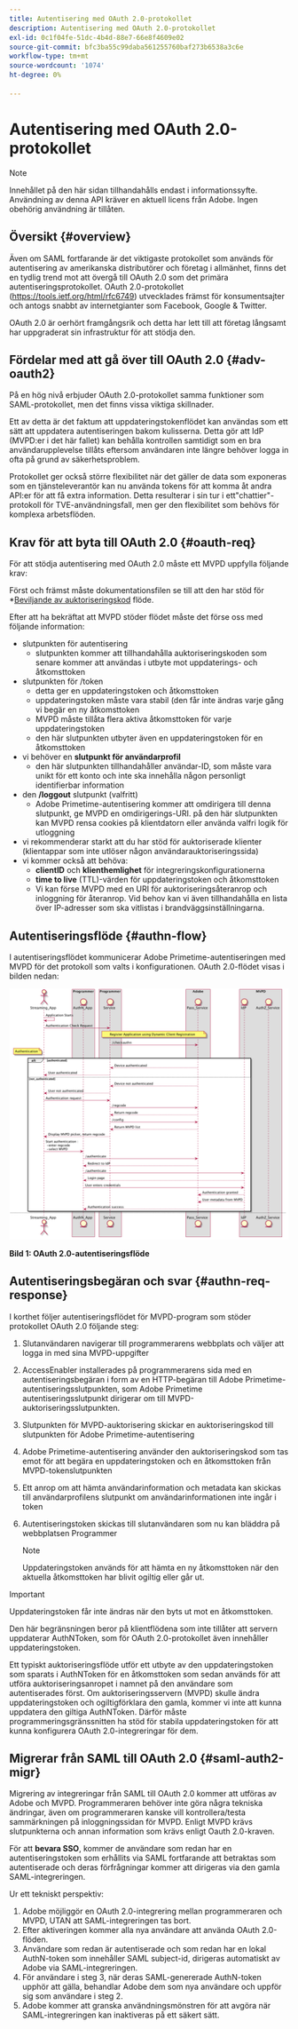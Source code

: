 ```yaml
---
title: Autentisering med OAuth 2.0-protokollet
description: Autentisering med OAuth 2.0-protokollet
exl-id: 0c1f04fe-51dc-4b4d-88e7-66e8f4609e02
source-git-commit: bfc3ba55c99daba561255760baf273b6538a3c6e
workflow-type: tm+mt
source-wordcount: '1074'
ht-degree: 0%

---
```


# Autentisering med OAuth 2.0-protokollet

>[!NOTE]
>
>Innehållet på den här sidan tillhandahålls endast i informationssyfte. Användning av denna API kräver en aktuell licens från Adobe. Ingen obehörig användning är tillåten.

## Översikt {#overview}

Även om SAML fortfarande är det viktigaste protokollet som används för autentisering av amerikanska distributörer och företag i allmänhet, finns det en tydlig trend mot att övergå till OAuth 2.0 som det primära autentiseringsprotokollet. OAuth 2.0-protokollet (https://tools.ietf.org/html/rfc6749) utvecklades främst för konsumentsajter och antogs snabbt av internetgianter som Facebook, Google &amp; Twitter.

OAuth 2.0 är oerhört framgångsrik och detta har lett till att företag långsamt har uppgraderat sin infrastruktur för att stödja den.



## Fördelar med att gå över till OAuth 2.0 {#adv-oauth2}

På en hög nivå erbjuder OAuth 2.0-protokollet samma funktioner som SAML-protokollet, men det finns vissa viktiga skillnader.

Ett av detta är det faktum att uppdateringstokenflödet kan användas som ett sätt att uppdatera autentiseringen bakom kulisserna. Detta gör att IdP (MVPD:er i det här fallet) kan behålla kontrollen samtidigt som en bra användarupplevelse tillåts eftersom användaren inte längre behöver logga in ofta på grund av säkerhetsproblem.

Protokollet ger också större flexibilitet när det gäller de data som exponeras som en tjänsteleverantör kan nu använda tokens för att komma åt andra API:er för att få extra information. Detta resulterar i sin tur i ett&quot;chattier&quot;-protokoll för TVE-användningsfall, men ger den flexibilitet som behövs för komplexa arbetsflöden.





## Krav för att byta till OAuth 2.0 {#oauth-req}

För att stödja autentisering med OAuth 2.0 måste ett MVPD uppfylla följande krav:

Först och främst måste dokumentationsfilen se till att den har stöd för *[Beviljande av auktoriseringskod](https://oauthlib.readthedocs.io/en/latest/oauth2/grants/authcode.html) flöde.

Efter att ha bekräftat att MVPD stöder flödet måste det förse oss med följande information:

* slutpunkten för autentisering
   * slutpunkten kommer att tillhandahålla auktoriseringskoden som senare kommer att användas i utbyte mot uppdaterings- och åtkomsttoken
* slutpunkten för /token
   * detta ger en uppdateringstoken och åtkomsttoken
   * uppdateringstoken måste vara stabil (den får inte ändras varje gång vi begär en ny åtkomsttoken
   * MVPD måste tillåta flera aktiva åtkomsttoken för varje uppdateringstoken
   * den här slutpunkten utbyter även en uppdateringstoken för en åtkomsttoken
* vi behöver en **slutpunkt för användarprofil**
   * den här slutpunkten tillhandahåller användar-ID, som måste vara unikt för ett konto och inte ska innehålla någon personligt identifierbar information
* den **/loggout** slutpunkt (valfritt)
   * Adobe Primetime-autentisering kommer att omdirigera till denna slutpunkt, ge MVPD en omdirigerings-URI. på den här slutpunkten kan MVPD rensa cookies på klientdatorn eller använda valfri logik för utloggning
* vi rekommenderar starkt att du har stöd för auktoriserade klienter (klientappar som inte utlöser någon användarauktoriseringssida)
* vi kommer också att behöva:
   * **clientID** och **klienthemlighet** för integreringskonfigurationerna
   * **time to live** (TTL)-värden för uppdateringstoken och åtkomsttoken
   * Vi kan förse MVPD med en URI för auktoriseringsåteranrop och inloggning för återanrop. Vid behov kan vi även tillhandahålla en lista över IP-adresser som ska vitlistas i brandväggsinställningarna.


## Autentiseringsflöde {#authn-flow}

I autentiseringsflödet kommunicerar Adobe Primetime-autentiseringen med MVPD för det protokoll som valts i konfigurationen. OAuth 2.0-flödet visas i bilden nedan:



![Diagram som visar autentiseringsflödet i Adobe-autentiseringen som kommunicerar med MVPD för det protokoll som valts i konfigurationen.](assets/authn-flow.png)

**Bild 1: OAuth 2.0-autentiseringsflöde**



## Autentiseringsbegäran och svar {#authn-req-response}

I korthet följer autentiseringsflödet för MVPD-program som stöder protokollet OAuth 2.0 följande steg:

1. Slutanvändaren navigerar till programmerarens webbplats och väljer att logga in med sina MVPD-uppgifter
1. AccessEnabler installerades på programmerarens sida med en autentiseringsbegäran i form av en HTTP-begäran till Adobe Primetime-autentiseringsslutpunkten, som Adobe Primetime autentiseringsslutpunkt dirigerar om till MVPD-auktoriseringsslutpunkten.
1. Slutpunkten för MVPD-auktorisering skickar en auktoriseringskod till slutpunkten för Adobe Primetime-autentisering
1. Adobe Primetime-autentisering använder den auktoriseringskod som tas emot för att begära en uppdateringstoken och en åtkomsttoken från MVPD-tokenslutpunkten
1. Ett anrop om att hämta användarinformation och metadata kan skickas till användarprofilens slutpunkt om användarinformationen inte ingår i token
1. Autentiseringstoken skickas till slutanvändaren som nu kan bläddra på webbplatsen Programmer

   >[!NOTE]
   >
   >Uppdateringstoken används för att hämta en ny åtkomsttoken när den aktuella åtkomsttoken har blivit ogiltig eller går ut.


>[!IMPORTANT]
>
>Uppdateringstoken får inte ändras när den byts ut mot en åtkomsttoken.

Den här begränsningen beror på klientflödena som inte tillåter att servern uppdaterar AuthNToken, som för OAuth 2.0-protokollet även innehåller uppdateringstoken.

Ett typiskt auktoriseringsflöde utför ett utbyte av den uppdateringstoken som sparats i AuthNToken för en åtkomsttoken som sedan används för att utföra auktoriseringsanropet i namnet på den användare som autentiserades först. Om auktoriseringsservern (MVPD) skulle ändra uppdateringstoken och ogiltigförklara den gamla, kommer vi inte att kunna uppdatera den giltiga AuthNToken. Därför måste programmeringsgränssnitten ha stöd för stabila uppdateringstoken för att kunna konfigurera OAuth 2.0-integreringar för dem.


## Migrerar från SAML till OAuth 2.0 {#saml-auth2-migr}

Migrering av integreringar från SAML till OAuth 2.0 kommer att utföras av Adobe och MVPD. Programmeraren behöver inte göra några tekniska ändringar, även om programmeraren kanske vill kontrollera/testa sammärkningen på inloggningssidan för MVPD. Enligt MVPD krävs slutpunkterna och annan information som krävs enligt Oauth 2.0-kraven.

För att **bevara SSO**, kommer de användare som redan har en autentiseringstoken som erhållits via SAML fortfarande att betraktas som autentiserade och deras förfrågningar kommer att dirigeras via den gamla SAML-integreringen.

Ur ett tekniskt perspektiv:

1. Adobe möjliggör en OAuth 2.0-integrering mellan programmeraren och MVPD, UTAN att SAML-integreringen tas bort.
1. Efter aktiveringen kommer alla nya användare att använda OAuth 2.0-flöden.
1. Användare som redan är autentiserade och som redan har en lokal AuthN-token som innehåller SAML subject-id, dirigeras automatiskt av Adobe via SAML-integreringen.
1. För användare i steg 3, när deras SAML-genererade AuthN-token upphör att gälla, behandlar Adobe dem som nya användare och uppför sig som användare i steg 2.
1. Adobe kommer att granska användningsmönstren för att avgöra när SAML-integreringen kan inaktiveras på ett säkert sätt.
